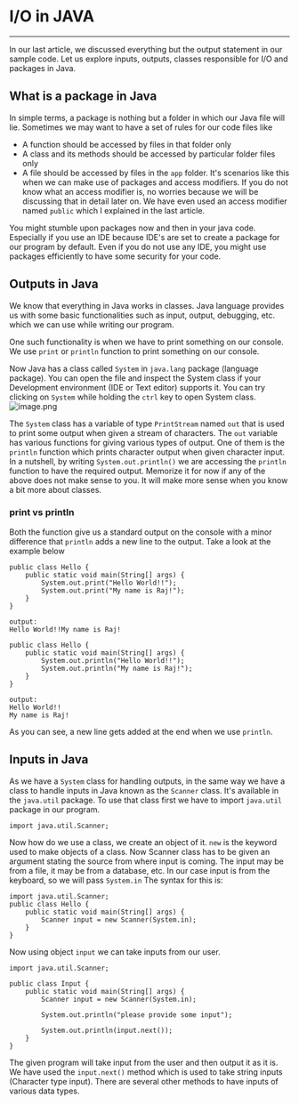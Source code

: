 # I/O in JAVA
---
In our last article, we discussed everything but the output statement in our sample code. Let us explore inputs, outputs, classes responsible for I/O and packages in Java.

## What is a package in Java
In simple terms, a package is nothing but a folder in which our Java file will lie. Sometimes we may want to have a set of rules for our code files like
- A function should be accessed by files in that folder only
- A class and its methods should be accessed by particular folder files only
- A file should be accessed by files in the `app` folder.
It's scenarios like this when we can make use of packages and access modifiers. If you do not know what an access modifier is, no worries because we will be discussing that in detail later on. We have even used an access modifier named `public` which I explained in the last article.

You might stumble upon packages now and then in your java code. Especially if you use an IDE because IDE's are set to create a package for our program by default. Even if you do not use any IDE, you might use packages efficiently to have some security for your code.

## Outputs in Java
We know that everything in Java works in classes. Java language provides us with some basic functionalities such as input, output, debugging, etc. which we can use while writing our program.

One such functionality is when we have to print something on our console. We use `print` or `println` function to print something on our console.

Now Java has a class called `System` in `java.lang` package (language package). You can open the file and inspect the System class if your Development environment (IDE or Text editor) supports it. You can try clicking on `System` while holding the `ctrl` key to open System class.
![image.png](https://cdn.hashnode.com/res/hashnode/image/upload/v1636819197687/LDb5WE38c.png)

The `System` class has a variable of type `PrintStream` named `out` that is used to print some output when given a stream of characters. The `out` variable has various functions for giving various types of output. One of them is the `println` function which prints character output when given character input. In a nutshell, by writing `System.out.println()` we are accessing the `println` function to have the required output. Memorize it for now if any of the above does not make sense to you.  It will make more sense when you know a bit more about classes.

### print vs println
Both the function give us a standard output on the console with a minor difference that `println` adds a new line to the output. Take a look at the example below
```
public class Hello {
    public static void main(String[] args) {
        System.out.print("Hello World!!");
        System.out.print("My name is Raj!");
    }
}

output:
Hello World!!My name is Raj!
```
```
public class Hello {
    public static void main(String[] args) {
        System.out.println("Hello World!!");
        System.out.println("My name is Raj!");
    }
}

output:
Hello World!!
My name is Raj!

```
As you can see, a new line gets added at the end when we use `println`.

## Inputs in Java
As we have a `System` class for handling outputs, in the same way we have a class to handle inputs in Java known as the `Scanner` class. It's available in the `java.util` package. To use that class first we have to import `java.util` package in our program.
```
import java.util.Scanner;
```
Now how do we use a class, we create an object of it. `new` is the keyword used to make objects of a class. Now Scanner class has to be given an argument stating the source from where input is coming. The input may be from a file, it may be from a database, etc. In our case input is from the keyboard, so we will pass `System.in`
The syntax for this is:
```
import java.util.Scanner;
public class Hello {
    public static void main(String[] args) {
        Scanner input = new Scanner(System.in);
    }
}
```
Now using object `input` we can take inputs from our user.
```
import java.util.Scanner;

public class Input {
    public static void main(String[] args) {
        Scanner input = new Scanner(System.in);

        System.out.println("please provide some input");

        System.out.println(input.next());
    }
}
```
The given program will take input from the user and then output it as it is. We have used the `input.next()` method which is used to take string inputs (Character type input). There are several other methods to have inputs of various data types.
